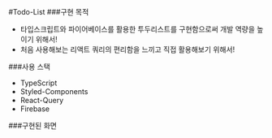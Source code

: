 
#Todo-List
###구현 목적
- 타입스크립트와 파이어베이스를 활용한 투두리스트를 구현함으로써 개발 역량을 높이기 위해서!
- 처음 사용해보는 리액트 쿼리의 편리함을 느끼고 직접 활용해보기 위해서!


###사용 스택
- TypeScript
- Styled-Components
- React-Query
- Firebase

###구현된 화면


